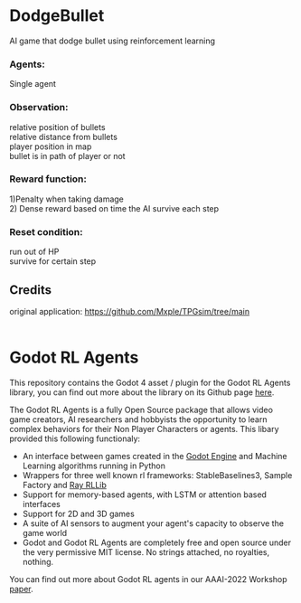 # DodgeBullet
AI game that dodge bullet using reinforcement learning

### Agents:
Single agent

### Observation:
relative position of bullets<br>
relative distance from bullets<br> 
player position in map<br> 
bullet is in path of player or not

### Reward function:

1)Penalty when taking damage<br>
2) Dense reward based on time the AI survive each step

### Reset condition:
run out of HP<br>
survive for certain step

## Credits 
original application: https://github.com/Mxple/TPGsim/tree/main<br><br>
# Godot RL Agents

This repository contains the Godot 4 asset / plugin for the Godot RL Agents library, you can find out more about the library on its Github page [here](https://github.com/edbeeching/godot_rl_agents).

The Godot RL Agents is a fully Open Source package that allows video game creators, AI researchers and hobbyists the opportunity to learn complex behaviors for their Non Player Characters or agents. 
This libary provided this following functionaly:
* An interface between games created in the [Godot Engine](https://godotengine.org/) and Machine Learning algorithms running in Python
* Wrappers for three well known rl frameworks: StableBaselines3, Sample Factory and [Ray RLLib](https://docs.ray.io/en/latest/rllib-algorithms.html)
* Support for memory-based agents, with LSTM or attention based interfaces
* Support for 2D and 3D games
* A suite of AI sensors to augment your agent's capacity to observe the game world
* Godot and Godot RL Agents are completely free and open source under the very permissive MIT license. No strings attached, no royalties, nothing. 

You can find out more about Godot RL agents in our AAAI-2022 Workshop [paper](https://arxiv.org/abs/2112.03636).

